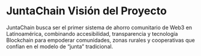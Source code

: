 # JuntaChain Visión del Proyecto

JuntaChain busca ser el primer sistema de ahorro comunitario de Web3 en Latinoamérica, combinando accesibilidad, transparencia y tecnología Blockchain para empoderar comunidades, zonas rurales y cooperativas que confían en el modelo de “junta” tradicional.
